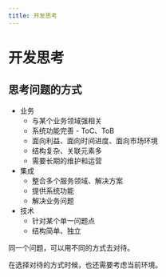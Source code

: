 ```yaml
---
title: 开发思考
---
```


# 开发思考

## 思考问题的方式

- 业务
  - 与某个业务领域强相关
  - 系统功能完善 - ToC、ToB
  - 面向利益、面向时间进度、面向市场环境
  - 结构复杂、关联元素多
  - 需要长期的维护和运营
- 集成
  - 整合多个服务领域、解决方案
  - 提供系统功能
  - 解决业务问题
- 技术
  - 针对某个单一问题点
  - 结构简单、独立

同一个问题，可以用不同的方式去对待。

在选择对待的方式时候，也还需要考虑当前环境。
